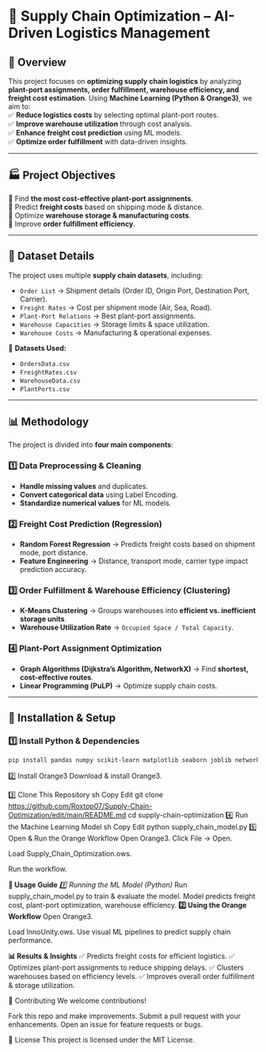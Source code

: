 # 🚀 Supply Chain Optimization – AI-Driven Logistics Management

## 📌 Overview
This project focuses on **optimizing supply chain logistics** by analyzing **plant-port assignments, order fulfillment, warehouse efficiency, and freight cost estimation**. Using **Machine Learning (Python & Orange3)**, we aim to:  
✅ **Reduce logistics costs** by selecting optimal plant-port routes.  
✅ **Improve warehouse utilization** through cost analysis.  
✅ **Enhance freight cost prediction** using ML models.  
✅ **Optimize order fulfillment** with data-driven insights.  

---

## 🏭 **Project Objectives**
🔹 Find **the most cost-effective plant-port assignments**.  
🔹 Predict **freight costs** based on shipping mode & distance.  
🔹 Optimize **warehouse storage & manufacturing costs**.  
🔹 Improve **order fulfillment efficiency**.  

---

## 📂 **Dataset Details**
The project uses multiple **supply chain datasets**, including:  
- `Order List` → Shipment details (Order ID, Origin Port, Destination Port, Carrier).  
- `Freight Rates` → Cost per shipment mode (Air, Sea, Road).  
- `Plant-Port Relations` → Best plant-port assignments.  
- `Warehouse Capacities` → Storage limits & space utilization.  
- `Warehouse Costs` → Manufacturing & operational expenses.  

📁 **Datasets Used:**  
- `OrdersData.csv`  
- `FreightRates.csv`  
- `WarehouseData.csv`  
- `PlantPorts.csv`  

---

## 📊 **Methodology**
The project is divided into **four main components**:

### **1️⃣ Data Preprocessing & Cleaning**
- **Handle missing values** and duplicates.  
- **Convert categorical data** using Label Encoding.  
- **Standardize numerical values** for ML models.  

### **2️⃣ Freight Cost Prediction (Regression)**
- **Random Forest Regression** → Predicts freight costs based on shipment mode, port distance.  
- **Feature Engineering** → Distance, transport mode, carrier type impact prediction accuracy.  

### **3️⃣ Order Fulfillment & Warehouse Efficiency (Clustering)**
- **K-Means Clustering** → Groups warehouses into **efficient vs. inefficient storage units**.  
- **Warehouse Utilization Rate** → `Occupied Space / Total Capacity`.  

### **4️⃣ Plant-Port Assignment Optimization**
- **Graph Algorithms (Dijkstra’s Algorithm, NetworkX)** → Find **shortest, cost-effective routes**.  
- **Linear Programming (PuLP)** → Optimize supply chain costs.  

---

## 🔧 **Installation & Setup**
### **1️⃣ Install Python & Dependencies**
```sh
pip install pandas numpy scikit-learn matplotlib seaborn joblib networkx pulp
```

2️⃣ Install Orange3
Download & install Orange3.

3️⃣ Clone This Repository
sh
Copy
Edit
git clone https://github.com/Roxtop07/Supply-Chain-Optimization/edit/main/README.md
cd supply-chain-optimization
4️⃣ Run the Machine Learning Model
sh
Copy
Edit
python supply_chain_model.py
5️⃣ Open & Run the Orange Workflow
Open Orange3.
Click File → Open.

Load Supply_Chain_Optimization.ows.

Run the workflow.

**🚀 Usage Guide**
*1️⃣ Running the ML Model (Python)*
Run supply_chain_model.py to train & evaluate the model.
Model predicts freight cost, plant-port optimization, warehouse efficiency.
**2️⃣ Using the Orange Workflow**
Open Orange3.

Load InnoUnity.ows.
Use visual ML pipelines to predict supply chain performance.

**📊 Results & Insights**
✅ Predicts freight costs for efficient logistics.
✅ Optimizes plant-port assignments to reduce shipping delays.
✅ Clusters warehouses based on efficiency levels.
✅ Improves overall order fulfillment & storage utilization.



🤝 Contributing
We welcome contributions!

Fork this repo and make improvements.
Submit a pull request with your enhancements.
Open an issue for feature requests or bugs.





📝 License
This project is licensed under the MIT License.


